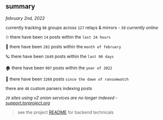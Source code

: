 
## summary
_february 2nd, 2022_

currently tracking `88` groups across `127` relays & mirrors - _`50` currently online_

⏲ there have been `14` posts within the `last 24 hours`

🦈 there have been `282` posts within the `month of february`

🪐 there have been `1649` posts within the `last 90 days`

🏚 there have been `907` posts within the `year of 2022`

🦕 there have been `3268` posts `since the dawn of ransomwatch`

there are `48` custom parsers indexing posts

_`20` sites using v2 onion services are no longer indexed - [support.torproject.org](https://support.torproject.org/onionservices/v2-deprecation/)_

> see the project [README](https://github.com/thetanz/ransomwatch#ransomwatch--) for backend technicals
